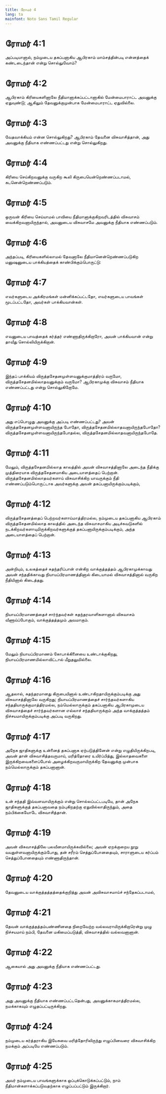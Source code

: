 ```yaml
---
title: ரோமர் 4
lang: ta
mainfont: Noto Sans Tamil Regular
---
```


# ரோமர் 4:1

அப்படியானால், நம்முடைய தகப்பனாகிய ஆபிரகாம் மாம்சத்தின்படி என்னத்தைக் கண்டடைந்தான் என்று சொல்லுவோம்?

# ரோமர் 4:2

ஆபிரகாம் கிரியைகளினாலே நீதிமானாக்கப்பட்டானாகில் மேன்மைபாராட்ட அவனுக்கு ஏதுவுண்டு; ஆகிலும் தேவனுக்குமுன்பாக மேன்மைபாராட்ட ஏதுவில்லை.

# ரோமர் 4:3

வேதவாக்கியம் என்ன சொல்லுகிறது? ஆபிரகாம் தேவனை விசுவாசித்தான், அது அவனுக்கு நீதியாக எண்ணப்பட்டது என்று சொல்லுகிறது.

# ரோமர் 4:4

கிரியை செய்கிறவனுக்கு வருகிற கூலி கிருபையென்றெண்ணப்படாமல், கடனென்றெண்ணப்படும்.

# ரோமர் 4:5

ஒருவன் கிரியை செய்யாமல் பாவியை நீதிமானாக்குகிறவரிடத்தில் விசுவாசம் வைக்கிறவனாயிருந்தால், அவனுடைய விசுவாசமே அவனுக்கு நீதியாக எண்ணப்படும்.

# ரோமர் 4:6

அந்தப்படி, கிரியைகளில்லாமல் தேவனாலே நீதிமானென்றெண்ணப்படுகிற மனுஷனுடைய பாக்கியத்தைக் காண்பிக்கும்பொருட்டு:

# ரோமர் 4:7

எவர்களுடைய அக்கிரமங்கள் மன்னிக்கப்பட்டதோ, எவர்களுடைய பாவங்கள் மூடப்பட்டதோ, அவர்கள் பாக்கியவான்கள்.

# ரோமர் 4:8

எவனுடைய பாவத்தைக் கர்த்தர் எண்ணாதிருக்கிறாரோ, அவன் பாக்கியவான் என்று தாவீது சொல்லியிருக்கிறான்.

# ரோமர் 4:9

இந்தப் பாக்கியம் விருத்தசேதனமுள்ளவனுக்குமாத்திரம் வருமோ, விருத்தசேதனமில்லாதவனுக்கும் வருமோ? ஆபிரகாமுக்கு விசுவாசம் நீதியாக எண்ணப்பட்டது என்று சொல்லுகிறோமே.

# ரோமர் 4:10

அது எப்பொழுது அவனுக்கு அப்படி எண்ணப்பட்டது? அவன் விருத்தசேதனமுள்ளவனாயிருந்த போதோ, விருத்தசேதனமில்லாதவனாயிருந்தபோதோ? விருத்தசேதனமுள்ளவனாயிருந்தபோதல்ல, விருத்தசேதனமில்லாதவனாயிருந்தபோதே.

# ரோமர் 4:11

மேலும், விருத்தசேதனமில்லாத காலத்தில் அவன் விசுவாசத்தினாலே அடைந்த நீதிக்கு முத்திரையாக விருத்தசேதனமாகிய அடையாளத்தைப் பெற்றான். விருத்தசேதனமில்லாதவர்களாய் விசுவாசிக்கிற யாவருக்கும் நீதி எண்ணப்படும்பொருட்டாக அவர்களுக்கு அவன் தகப்பனாயிருக்கும்படிக்கும்,

# ரோமர் 4:12

விருத்தசேதனத்தைப் பெற்றவர்களாய்மாத்திரமல்ல, நம்முடைய தகப்பனாகிய ஆபிரகாம் விருத்தசேதனமில்லாத காலத்தில் அடைந்த விசுவாசமாகிய அடிச்சுவடுகளில் நடக்கிறவர்களாயுமிருக்கிறவர்களுக்குத் தகப்பனாயிருக்கும்படிக்கும், அந்த அடையாளத்தைப் பெற்றான்.

# ரோமர் 4:13

அன்றியும், உலகத்தைச் சுதந்தரிப்பான் என்கிற வாக்குத்தத்தம் ஆபிரகாமுக்காவது அவன் சந்ததிக்காவது நியாயப்பிரமாணத்தினால் கிடையாமல் விசுவாசத்தினால் வருகிற நீதியினால் கிடைத்தது.

# ரோமர் 4:14

நியாயப்பிரமாணத்தைச் சார்ந்தவர்கள் சுதந்தரவாளிகளானால் விசுவாசம் வீணாய்ப்போகும், வாக்குத்தத்தமும் அவமாகும்.

# ரோமர் 4:15

மேலும் நியாயப்பிரமாணம் கோபாக்கினையை உண்டாக்குகிறது, நியாயப்பிரமாணமில்லாவிட்டால் மீறுதலுமில்லை.

# ரோமர் 4:16

ஆதலால், சுதந்தரமானது கிருபையினால் உண்டாகிறதாயிருக்கும்படிக்கு அது விசுவாசத்தினாலே வருகிறது; நியாயப்பிரமாணத்தைச் சார்ந்தவர்களாகிய சந்ததியாருக்குமாத்திரமல்ல, நம்மெல்லாருக்கும் தகப்பனாகிய ஆபிரகாமுடைய விசுவாசத்தைச் சார்ந்தவர்களான எல்லாச் சந்ததியாருக்கும் அந்த வாக்குத்தத்தம் நிச்சயமாயிருக்கும்படிக்கு அப்படி வருகிறது.

# ரோமர் 4:17

அநேக ஜாதிகளுக்கு உன்னைத் தகப்பனாக ஏற்படுத்தினேன் என்று எழுதியிருக்கிறபடி, அவன் தான் விசுவாசித்தவருமாய், மரித்தோரை உயிர்ப்பித்து, இல்லாதவைகளை இருக்கிறவைகளைப்போல் அழைக்கிறவருமாயிருக்கிற தேவனுக்கு முன்பாக நம்மெல்லாருக்கும் தகப்பனானான்.

# ரோமர் 4:18

உன் சந்ததி இவ்வளவாயிருக்கும் என்று சொல்லப்பட்டபடியே, தான் அநேக ஜாதிகளுக்குத் தகப்பனாவதை நம்புகிறதற்கு ஏதுவில்லாதிருந்தும், அதை நம்பிக்கையோடே விசுவாசித்தான்.

# ரோமர் 4:19

அவன் விசுவாசத்திலே பலவீனமாயிருக்கவில்லை; அவன் ஏறக்குறைய நூறு வயதுள்ளவனாயிருக்கும்போது, தன் சரீரம் செத்துப்போனதையும், சாராளுடைய கர்ப்பம் செத்துப்போனதையும் எண்ணாதிருந்தான்.

# ரோமர் 4:20

தேவனுடைய வாக்குத்தத்தத்தைக்குறித்து அவன் அவிசுவாசமாய்ச் சந்தேகப்படாமல்,

# ரோமர் 4:21

தேவன் வாக்குத்தத்தம்பண்ணினதை நிறைவேற்ற வல்லவராயிருக்கிறாரென்று முழு நிச்சயமாய் நம்பி, தேவனை மகிமைப்படுத்தி, விசுவாசத்தில் வல்லவனானான்.

# ரோமர் 4:22

ஆகையால் அது அவனுக்கு நீதியாக எண்ணப்பட்டது.

# ரோமர் 4:23

அது அவனுக்கு நீதியாக எண்ணப்பட்டதென்பது, அவனுக்காகமாத்திரமல்ல, நமக்காகவும் எழுதப்பட்டிருக்கிறது.

# ரோமர் 4:24

நம்முடைய கர்த்தராகிய இயேசுவை மரித்தோரிலிருந்து எழுப்பினவரை விசுவாசிக்கிற நமக்கும் அப்படியே எண்ணப்படும்.

# ரோமர் 4:25

அவர் நம்முடைய பாவங்களுக்காக ஒப்புக்கொடுக்கப்பட்டும், நாம் நீதிமான்களாக்கப்படுவதற்காக எழுப்பப்பட்டும் இருக்கிறார்.

